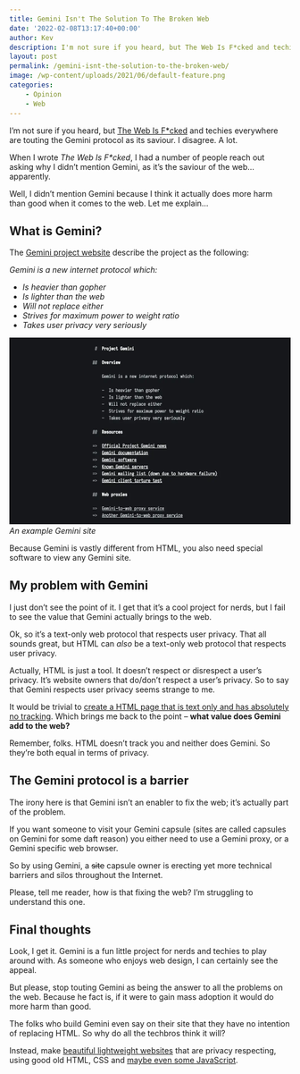 ```yaml
---
title: Gemini Isn't The Solution To The Broken Web
date: '2022-02-08T13:17:40+00:00'
author: Kev
description: I'm not sure if you heard, but The Web Is F*cked and techies everywhere are touting the Gemini protocol as its saviour. I disagree. A lot.
layout: post
permalink: /gemini-isnt-the-solution-to-the-broken-web/
image: /wp-content/uploads/2021/06/default-feature.png
categories:
    - Opinion
    - Web
---
```


I’m not sure if you heard, but [The Web Is F\*cked](https://thewebisfucked.com) and techies everywhere are touting the Gemini protocol as its saviour. I disagree. A lot.

When I wrote *The Web Is F\*cked*, I had a number of people reach out asking why I didn’t mention Gemini, as it’s the saviour of the web…apparently.

Well, I didn’t mention Gemini because I think it actually does more harm than good when it comes to the web. Let me explain…

## What is Gemini?

The [Gemini project website](https://gemini.circumlunar.space/) describe the project as the following:

*Gemini is a new internet protocol which:*

- *Is heavier than gopher*
- *Is lighter than the web*
- *Will not replace either*
- *Strives for maximum power to weight ratio*
- *Takes user privacy very seriously*

![Example Gemini site](/assets/images/example-gemini-site.webp)
*An example Gemini site*

Because Gemini is vastly different from HTML, you also need special software to view any Gemini site.

## My problem with Gemini

I just don’t see the point of it. I get that it’s a cool project for nerds, but I fail to see the value that Gemini actually brings to the web.

Ok, so it’s a text-only web protocol that respects user privacy. That all sounds great, but HTML can *also* be a text-only web protocol that respects user privacy.

Actually, HTML is just a tool. It doesn’t respect or disrespect a user’s privacy. It’s website owners that do/don’t respect a user’s privacy. So to say that Gemini respects user privacy seems strange to me.

It would be trivial to [create a HTML page that is text only and has absolutely no tracking](https://kevquirk.com/making-a-website-02-design/). Which brings me back to the point – **what value does Gemini add to the web?**

Remember, folks. HTML doesn’t track you and neither does Gemini. So they’re both equal in terms of privacy.

## The Gemini protocol is a barrier

The irony here is that Gemini isn’t an enabler to fix the web; it’s actually part of the problem.

If you want someone to visit your Gemini capsule (sites are called capsules on Gemini for some daft reason) you either need to use a Gemini proxy, or a Gemini specific web browser.

So by using Gemini, a <s>site</s> capsule owner is erecting yet more technical barriers and silos throughout the Internet.

Please, tell me reader, how is that fixing the web? I’m struggling to understand this one.

## Final thoughts

Look, I get it. Gemini is a fun little project for nerds and techies to play around with. As someone who enjoys web design, I can certainly see the appeal.

But please, stop touting Gemini as being the answer to all the problems on the web. Because he fact is, if it were to gain mass adoption it would do more harm than good.

The folks who build Gemini even say on their site that they have no intention of replacing HTML. So why do all the techbros think it will?

Instead, make [beautiful lightweight websites](https://512kb.club) that are privacy respecting, using good old HTML, CSS and [maybe even some JavaScript](https://kevquirk.com/is-javascript-bad-well-only-if-youre-using-it-wrong/).